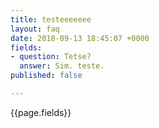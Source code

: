 ```yaml
---
title: testeeeeeee
layout: faq
date: 2018-09-13 18:45:07 +0000
fields:
- question: Tetse?
  answer: Sim. teste.
published: false

---
```

{{page.fields}}